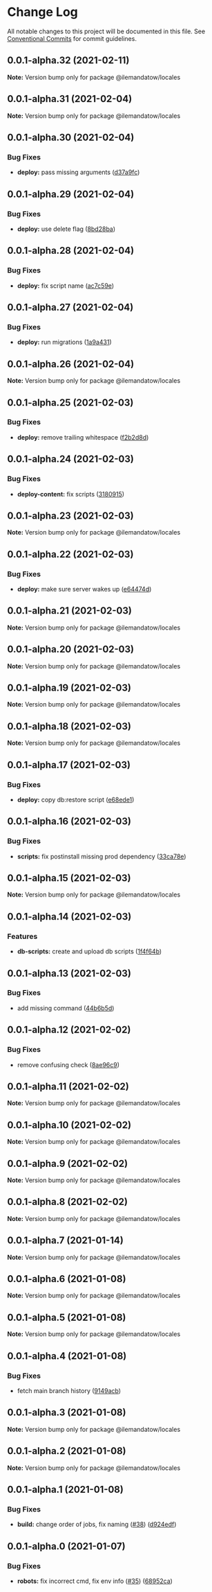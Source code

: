 # Change Log

All notable changes to this project will be documented in this file.
See [Conventional Commits](https://conventionalcommits.org) for commit guidelines.

## 0.0.1-alpha.32 (2021-02-11)

**Note:** Version bump only for package @ilemandatow/locales





## 0.0.1-alpha.31 (2021-02-04)

**Note:** Version bump only for package @ilemandatow/locales





## 0.0.1-alpha.30 (2021-02-04)


### Bug Fixes

* **deploy:** pass missing arguments ([d37a9fc](https://github.com/MMMalik/ilemandatow/commit/d37a9fcf83bd359d091b396f8cd092dd96fe9405))





## 0.0.1-alpha.29 (2021-02-04)


### Bug Fixes

* **deploy:** use delete flag ([8bd28ba](https://github.com/MMMalik/ilemandatow/commit/8bd28ba2f13c3a5c74069af8d8363d2af2f0c51d))





## 0.0.1-alpha.28 (2021-02-04)


### Bug Fixes

* **deploy:** fix script name ([ac7c59e](https://github.com/MMMalik/ilemandatow/commit/ac7c59eb3a1bdd85c60ec44e263ac3be3e0026b3))





## 0.0.1-alpha.27 (2021-02-04)


### Bug Fixes

* **deploy:** run migrations ([1a9a431](https://github.com/MMMalik/ilemandatow/commit/1a9a4316d43b937c99a7b1a87eaff6eb90f4dee3))





## 0.0.1-alpha.26 (2021-02-04)

**Note:** Version bump only for package @ilemandatow/locales





## 0.0.1-alpha.25 (2021-02-03)


### Bug Fixes

* **deploy:** remove trailing whitespace ([f2b2d8d](https://github.com/MMMalik/ilemandatow/commit/f2b2d8d0b3fb143a945cb8cbb6a3e671cbb856be))





## 0.0.1-alpha.24 (2021-02-03)


### Bug Fixes

* **deploy-content:** fix scripts ([3180915](https://github.com/MMMalik/ilemandatow/commit/3180915ee61ffa0a5485305314721c666ce493e2))





## 0.0.1-alpha.23 (2021-02-03)

**Note:** Version bump only for package @ilemandatow/locales





## 0.0.1-alpha.22 (2021-02-03)


### Bug Fixes

* **deploy:** make sure server wakes up ([e64474d](https://github.com/MMMalik/ilemandatow/commit/e64474dc532e5fcdd6d3fa2ebb20602c7a4f935f))





## 0.0.1-alpha.21 (2021-02-03)

**Note:** Version bump only for package @ilemandatow/locales





## 0.0.1-alpha.20 (2021-02-03)

**Note:** Version bump only for package @ilemandatow/locales





## 0.0.1-alpha.19 (2021-02-03)

**Note:** Version bump only for package @ilemandatow/locales





## 0.0.1-alpha.18 (2021-02-03)

**Note:** Version bump only for package @ilemandatow/locales





## 0.0.1-alpha.17 (2021-02-03)


### Bug Fixes

* **deploy:** copy db:restore script ([e68ede1](https://github.com/MMMalik/ilemandatow/commit/e68ede13b5af4bd499f0a662eb7bf47bcab5ef79))





## 0.0.1-alpha.16 (2021-02-03)


### Bug Fixes

* **scripts:** fix postinstall missing prod dependency ([33ca78e](https://github.com/MMMalik/ilemandatow/commit/33ca78e5e6bbf216c247a7a319d0320a0fd82fda))





## 0.0.1-alpha.15 (2021-02-03)

**Note:** Version bump only for package @ilemandatow/locales





## 0.0.1-alpha.14 (2021-02-03)


### Features

* **db-scripts:** create and upload db scripts ([1f4f64b](https://github.com/MMMalik/ilemandatow/commit/1f4f64be84cba0bd940776c42406dc31216bed5d))





## 0.0.1-alpha.13 (2021-02-03)


### Bug Fixes

* add missing command ([44b6b5d](https://github.com/MMMalik/ilemandatow/commit/44b6b5db11a598d59a727dc90504be45e683a973))





## 0.0.1-alpha.12 (2021-02-02)


### Bug Fixes

* remove confusing check ([8ae96c9](https://github.com/MMMalik/ilemandatow/commit/8ae96c9c1765c977450f0ef66a9bebb236c1b2f4))





## 0.0.1-alpha.11 (2021-02-02)

**Note:** Version bump only for package @ilemandatow/locales





## 0.0.1-alpha.10 (2021-02-02)

**Note:** Version bump only for package @ilemandatow/locales





## 0.0.1-alpha.9 (2021-02-02)

**Note:** Version bump only for package @ilemandatow/locales





## 0.0.1-alpha.8 (2021-02-02)

**Note:** Version bump only for package @ilemandatow/locales





## 0.0.1-alpha.7 (2021-01-14)

**Note:** Version bump only for package @ilemandatow/locales





## 0.0.1-alpha.6 (2021-01-08)

**Note:** Version bump only for package @ilemandatow/locales





## 0.0.1-alpha.5 (2021-01-08)

**Note:** Version bump only for package @ilemandatow/locales





## 0.0.1-alpha.4 (2021-01-08)


### Bug Fixes

* fetch main branch history ([9149acb](https://github.com/MMMalik/ilemandatow/commit/9149acb1d1c60fb8a3f68a8fbd9458db0348bc6a))





## 0.0.1-alpha.3 (2021-01-08)

**Note:** Version bump only for package @ilemandatow/locales





## 0.0.1-alpha.2 (2021-01-08)

**Note:** Version bump only for package @ilemandatow/locales





## 0.0.1-alpha.1 (2021-01-08)


### Bug Fixes

* **build:** change order of jobs, fix naming ([#38](https://github.com/MMMalik/ilemandatow/issues/38)) ([d924edf](https://github.com/MMMalik/ilemandatow/commit/d924edf28dca6f7a2932e369e8e8d2a56be40f11))





## 0.0.1-alpha.0 (2021-01-07)


### Bug Fixes

* **robots:** fix incorrect cmd, fix env info ([#35](https://github.com/MMMalik/ilemandatow/issues/35)) ([68952ca](https://github.com/MMMalik/ilemandatow/commit/68952ca5a1691736efb6e9a9ef1c597147470e03))
